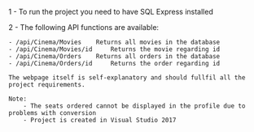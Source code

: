 1 - To run the project you need to have SQL Express installed

2 - The following API functions are available:

    - /api/Cinema/Movies    Returns all movies in the database
    - /api/Cinema/Movies/id     Returns the movie regarding id
    - /api/Cinema/Orders    Returns all orders in the database
    - /api/Cinema/Orders/id     Returns the order regarding id
    
    The webpage itself is self-explanatory and should fullfil all the project requirements.
    
    Note:
        - The seats ordered cannot be displayed in the profile due to problems with conversion
        - Project is created in Visual Studio 2017
